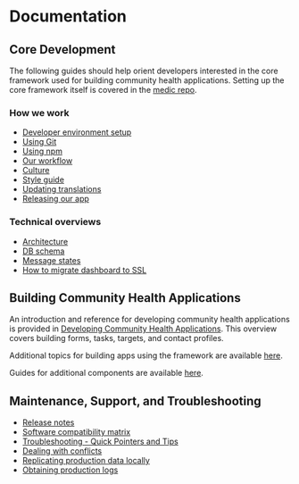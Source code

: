 # Documentation

## Core Development
The following guides should help orient developers interested in the core framework used for building community health applications. Setting up the core framework itself is covered in the [medic repo](https://github.com/medic/medic#easy-deployment).

### How we work
* [Developer environment setup](https://github.com/medic/medic/blob/master/README.md)
* [Using Git](development/using-git.md)
* [Using npm](development/using-npm.md)
* [Our workflow](development/workflow.md)
* [Culture](development/culture.md)
* [Style guide](development/style-guide.md)
* [Updating translations](development/translations.md)
* [Releasing our app](development/releasing.md)

### Technical overviews
* [Architecture](development/architecture.md)
* [DB schema](development/db-schema.md)
* [Message states](user/message-states.md)
* [How to migrate dashboard to SSL](development/update-markets.md)

## Building Community Health Applications
An introduction and reference for developing community health applications is provided in [Developing Community Health Applications](https://github.com/medic/medic-docs/blob/master/configuration/developing-community-health-applications.md). This overview covers building forms, tasks, targets, and contact profiles.

Additional topics for building apps using the framework are available [here](https://github.com/medic/medic-docs/blob/master/configuration/README.md).

Guides for additional components are available [here](https://github.com/medic/medic-docs/blob/master/configuration/README.md#other-components).

## Maintenance, Support, and Troubleshooting
* [Release notes](https://github.com/medic/medic/tree/master/release-notes)
* [Software compatibility matrix](installation/supported-software.md)
* [Troubleshooting - Quick Pointers and Tips](troubleshooting/troubleshooting-quick-pointers.md)
* [Dealing with conflicts](troubleshooting/conflicts.md)
* [Replicating production data locally](troubleshooting/replicating-production-locally.md)
* [Obtaining production logs](troubleshooting/obtaining-logs.md)

